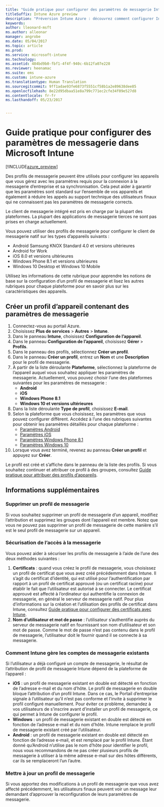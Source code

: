```yaml
---
title: "Guide pratique pour configurer des paramètres de messagerie Intune"
titleSuffix: Intune Azure preview
description: "Préversion Intune Azure : découvrez comment configurer Intune pour créer des connexions à la messagerie d’entreprise sur les appareils que vous gérez."
keywords: 
author: lleonard-msft
ms.author: alleonar
manager: angrobe
ms.date: 05/04/2017
ms.topic: article
ms.prod: 
ms.service: microsoft-intune
ms.technology: 
ms.assetid: 484bd9b0-fbf1-4f4f-940c-6b12fa07e228
ms.reviewer: heenamac
ms.suite: ems
ms.custom: intune-azure
ms.translationtype: Human Translation
ms.sourcegitcommit: 9ff1adae93fe6873f5551cf58b1a2e89638dee85
ms.openlocfilehash: 8e22d95dbaa51e8a799c771ec2cfe34f09e527d8
ms.contentlocale: fr-fr
ms.lasthandoff: 05/23/2017


---
```


# <a name="how-to-configure-email-settings-in-microsoft-intune"></a>Guide pratique pour configurer des paramètres de messagerie dans Microsoft Intune

[!INCLUDE[azure_preview](./includes/azure_preview.md)]

Des profils de messagerie peuvent être utilisés pour configurer les appareils que vous gérez avec les paramètres requis pour la connexion à la messagerie d’entreprise et sa synchronisation. Cela peut aider à garantir que les paramètres sont standard sur l’ensemble de vos appareils et également à réduire les appels au support technique des utilisateurs finaux qui ne connaissent pas les paramètres de messagerie corrects.

Le client de messagerie intégré est pris en charge par la plupart des plateformes. La plupart des applications de messagerie tierces ne sont pas prises en charge actuellement.

Vous pouvez utiliser des profils de messagerie pour configurer le client de messagerie natif sur les types d’appareils suivants :

- Android Samsung KNOX Standard 4.0 et versions ultérieures
- Android for Work
- iOS 8.0 et versions ultérieures
- Windows Phone 8.1 et versions ultérieures
- Windows 10 Desktop et Windows 10 Mobile

Utilisez les informations de cette rubrique pour apprendre les notions de base sur la configuration d’un profil de messagerie et lisez les autres rubriques pour chaque plateforme pour en savoir plus sur les caractéristiques des appareils.

## <a name="create-a-device-profile-containing-email-settings"></a>Créer un profil d’appareil contenant des paramètres de messagerie

1. Connectez-vous au portail Azure.
2. Choisissez **Plus de services** > **Autres** > **Intune**.
3. Dans le panneau **Intune**, choisissez **Configuration de l’appareil**.
2. Dans le panneau **Configuration de l’appareil**, choisissez **Gérer** > **Profils**.
3. Dans le panneau des profils, sélectionnez **Créer un profil**.
4. Dans le panneau **Créer un profil**, entrez un **Nom** et une **Description** pour le profil de messagerie.
5. À partir de la liste déroulante **Plateforme**, sélectionnez la plateforme de l’appareil auquel vous souhaitez appliquer les paramètres de messagerie. Actuellement, vous pouvez choisir l’une des plateformes suivantes pour les paramètres de messagerie :
    - **Android**
    - **iOS**
    - **Windows Phone 8.1**
    - **Windows 10 et versions ultérieures**
6. Dans la liste déroulante **Type de profil**, choisissez **E-mail**.
7. Selon la plateforme que vous choisissez, les paramètres que vous pouvez configurer diffèrent. Accédez à l’une des rubriques suivantes pour obtenir les paramètres détaillés pour chaque plateforme :
    - [Paramètres Android](email-settings-android.md)
    - [Paramètres iOS](email-settings-ios.md)
    - [Paramètres Windows Phone 8.1](email-settings-windows-phone-8-1.md)
    - [Paramètres Windows 10](email-settings-windows-10.md)
8. Lorsque vous avez terminé, revenez au panneau **Créer un profil** et appuyez sur **Créer**.

Le profil est créé et s’affiche dans le panneau de la liste des profils.
Si vous souhaitez continuer et attribuer ce profil à des groupes, consultez [Guide pratique pour attribuer des profils d’appareils](device-profile-assign.md).

## <a name="further-information"></a>Informations supplémentaires

### <a name="remove-an-email-profile"></a>Supprimer un profil de messagerie

Si vous souhaitez supprimer un profil de messagerie d’un appareil, modifiez l’attribution et supprimez les groupes dont l’appareil est membre. Notez que vous ne pouvez pas supprimer un profil de messagerie de cette manière s’il est le seul profil de messagerie sur un appareil.

### <a name="securing-email-access"></a>Sécurisation de l’accès à la messagerie

Vous pouvez aider à sécuriser les profils de messagerie à l’aide de l’une des deux méthodes suivantes :

1. **Certificats** : quand vous créez le profil de messagerie, vous choisissez un profil de certificat que vous avez créé précédemment dans Intune. Il s’agit du certificat d’identité, qui est utilisé pour l’authentification par rapport à un profil de certificat approuvé (ou un certificat racine) pour établir le fait que l’utilisateur est autorisé à se connecter. Le certificat approuvé est affecté à l’ordinateur qui authentifie la connexion de messagerie, en général le serveur de messagerie natif.
Pour plus d’informations sur la création et l’utilisation des profils de certificat dans Intune, consultez [Guide pratique pour configurer des certificats avec Intune](certificates-configure.md).
2. **Nom d’utilisateur et mot de passe** : l’utilisateur s’authentifie auprès du serveur de messagerie natif en fournissant son nom d’utilisateur et son mot de passe.
Comme le mot de passe n’est pas contenu dans le profil de messagerie, l’utilisateur doit le fournir quand il se connecte à sa messagerie.


### <a name="how-intune-handles-existing-email-accounts"></a>Comment Intune gère les comptes de messagerie existants

Si l’utilisateur a déjà configuré un compte de messagerie, le résultat de l’attribution de profil de messagerie Intune dépend de la plateforme de l’appareil :

- **iOS** : un profil de messagerie existant en double est détecté en fonction de l’adresse e-mail et du nom d’hôte. Le profil de messagerie en double bloque l’attribution d’un profil Intune. Dans ce cas, le Portail d’entreprise signale à l’utilisateur qu’il n’est pas conforme et l’invite à supprimer le profil configuré manuellement. Pour éviter ce problème, demandez à vos utilisateurs de s’inscrire avant d’installer un profil de messagerie, ce qui permet à Intune de configurer le profil.
- **Windows** : un profil de messagerie existant en double est détecté en fonction de l’adresse e-mail et du nom d’hôte. Intune remplace le profil de messagerie existant créé par l’utilisateur.
- **Android** : un profil de messagerie existant en double est détecté en fonction de l’adresse e-mail, et est remplacé par le profil Intune.
Étant donné qu’Android n’utilise pas le nom d’hôte pour identifier le profil, nous vous recommandons de ne pas créer plusieurs profils de messagerie à utiliser à la même adresse e-mail sur des hôtes différents, car ils se remplaceront l’un l’autre.

### <a name="update-an-email-profile"></a>Mettre à jour un profil de messagerie

Si vous apportez des modifications à un profil de messagerie que vous avez affecté précédemment, les utilisateurs finaux peuvent voir un message leur demandant d’approuver la reconfiguration de leurs paramètres de messagerie.

